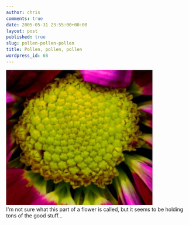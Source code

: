 ```yaml
---
author: chris
comments: true
date: 2005-05-31 23:55:00+00:00
layout: post
published: true
slug: pollen-pollen-pollen
title: Pollen, pollen, pollen
wordpress_id: 68
---
```


[![](/static/img/image_011.jpg)](/static/img/image_011.jpg)  
I'm not sure what this part of a flower is called, but it seems to be holding tons of the good stuff...
